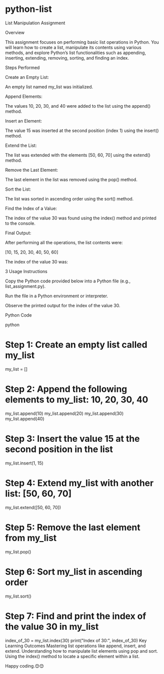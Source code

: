 # python-list
List Manipulation Assignment

Overview

This assignment focuses on performing basic list operations in Python. You will learn how to create a list, manipulate its contents using various methods, and explore Python’s list functionalities such as appending, inserting, extending, removing, sorting, and finding an index.

Steps Performed

Create an Empty List:

An empty list named my_list was initialized.

Append Elements:

The values 10, 20, 30, and 40 were added to the list using the append() method.

Insert an Element:

The value 15 was inserted at the second position (index 1) using the insert() method.

Extend the List:

The list was extended with the elements [50, 60, 70] using the extend() method.

Remove the Last Element:

The last element in the list was removed using the pop() method.

Sort the List:

The list was sorted in ascending order using the sort() method.

Find the Index of a Value:

The index of the value 30 was found using the index() method and printed to the console.

Final Output:

After performing all the operations, the list contents were:


[10, 15, 20, 30, 40, 50, 60]

The index of the value 30 was:

3
Usage Instructions

Copy the Python code provided below into a Python file (e.g., list_assignment.py).

Run the file in a Python environment or interpreter.

Observe the printed output for the index of the value 30.

Python Code

python


# Step 1: Create an empty list called my_list
my_list = []

# Step 2: Append the following elements to my_list: 10, 20, 30, 40
my_list.append(10)
my_list.append(20)
my_list.append(30)
my_list.append(40)

# Step 3: Insert the value 15 at the second position in the list
my_list.insert(1, 15)

# Step 4: Extend my_list with another list: [50, 60, 70]
my_list.extend([50, 60, 70])

# Step 5: Remove the last element from my_list
my_list.pop()

# Step 6: Sort my_list in ascending order
my_list.sort()

# Step 7: Find and print the index of the value 30 in my_list
index_of_30 = my_list.index(30)
print("Index of 30:", index_of_30)
Key Learning Outcomes
Mastering list operations like append, insert, and extend.
Understanding how to manipulate list elements using pop and sort.
Using the index() method to locate a specific element within a list.


Happy coding.😊😊
